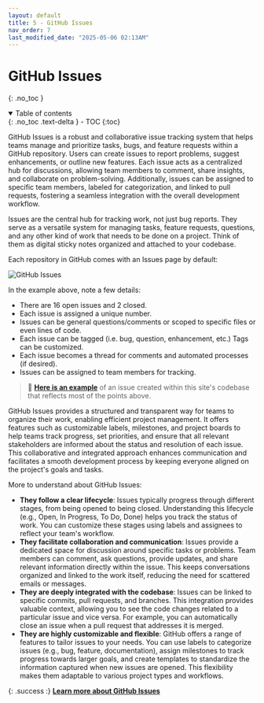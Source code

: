 ```yaml
---
layout: default
title: 5 - GitHub Issues
nav_order: 7
last_modified_date: "2025-05-06 02:13AM"
---
```


# GitHub Issues
{: .no_toc }

<details open markdown="block">
  <summary>
    Table of contents
  </summary>
  {: .no_toc .text-delta }
- TOC
{:toc}
</details>

GitHub Issues is a robust and collaborative issue tracking system that helps teams manage and prioritize tasks, bugs, and feature requests within a GitHub repository. Users can create issues to report problems, suggest enhancements, or outline new features. Each issue acts as a centralized hub for discussions, allowing team members to comment, share insights, and collaborate on problem-solving. Additionally, issues can be assigned to specific team members, labeled for categorization, and linked to pull requests, fostering a seamless integration with the overall development workflow.

Issues are the central hub for tracking work, not just bug reports. They serve as a versatile system for managing tasks, feature requests, questions, and any other kind of work that needs to be done on a project. Think of them as digital sticky notes organized and attached to your codebase.

Each repository in GitHub comes with an Issues page by default:

![GitHub Issues](https://www.w3.org/International/i18n-activity/guidelines/images/issue-list.png)

In the example above, note a few details:

- There are 16 open issues and 2 closed.
- Each issue is assigned a unique number.
- Issues can be general questions/comments or scoped to specific files or even lines of code.
- Each issue can be tagged (i.e. bug, question, enhancement, etc.) Tags can be customized.
- Each issue becomes a thread for comments and  automated processes (if desired). 
- Issues can be assigned to team members for tracking.

> :wave: [**Here is an example**](https://github.com/UVADS/git-basics/issues/1) of an issue created within this site's codebase that reflects most of the points above.

GitHub Issues provides a structured and transparent way for teams to organize their work, enabling efficient project management. It offers features such as customizable labels, milestones, and project boards to help teams track progress, set priorities, and ensure that all relevant stakeholders are informed about the status and resolution of each issue. This collaborative and integrated approach enhances communication and facilitates a smooth development process by keeping everyone aligned on the project's goals and tasks.

More to understand about GitHub Issues:

- **They follow a clear lifecycle**: Issues typically progress through different stages, from being opened to being closed. Understanding this lifecycle (e.g., Open, In Progress, To Do, Done) helps you track the status of work. You can customize these stages using labels and assignees to reflect your team's workflow.
- **They facilitate collaboration and communication**: Issues provide a dedicated space for discussion around specific tasks or problems. Team members can comment, ask questions, provide updates, and share relevant information directly within the issue. This keeps conversations organized and linked to the work itself, reducing the need for scattered emails or messages.
- **They are deeply integrated with the codebase**: Issues can be linked to specific commits, pull requests, and branches. This integration provides valuable context, allowing you to see the code changes related to a particular issue and vice versa. For example, you can automatically close an issue when a pull request that addresses it is merged.
- **They are highly customizable and flexible**: GitHub offers a range of features to tailor issues to your needs. You can use labels to categorize issues (e.g., bug, feature, documentation), assign milestones to track progress towards larger goals, and create templates to standardize the information captured when new issues are opened. This flexibility makes them adaptable to various project types and workflows.

{: .success :}
[**Learn more about GitHub Issues**](https://docs.github.com/en/issues)
